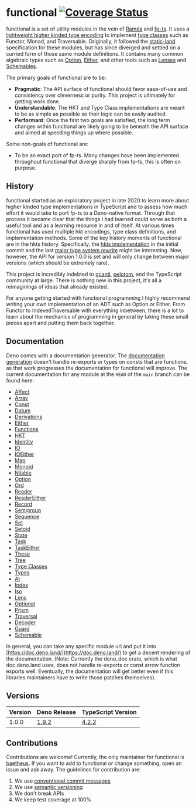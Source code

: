 # functional [![Coverage Status](https://coveralls.io/repos/github/nullpub/fun/badge.svg?branch=main)](https://coveralls.io/github/nullpub/fun?branch=main)

functional is a set of utility modules in the vein of
[Ramda](https://ramdajs.com/) and [fp-ts](https://gcanti.github.io/fp-ts/). It
uses a
[lightweight higher kinded type encoding](https://github.com/nullpub/fun/blob/main/hkt.ts)
to implement
[type classes](https://github.com/nullpub/fun/blob/main/type_classes.ts) such as
Functor, Monad, and Traversable. Originally, it followed the
[static-land](https://github.com/fantasyland/static-land/blob/master/docs/spec.md)
specification for these modules, but has since diverged and settled on a curried
form of those same module definitions. It contains many common algebraic types
such as [Option](https://github.com/nullpub/fun/blob/main/option.ts),
[Either](https://github.com/nullpub/fun/blob/main/either.ts), and other tools
such as [Lenses](https://github.com/nullpub/fun/blob/main/optics/lens.ts) and
[Schemables](https://github.com/nullpub/fun/blob/main/schemable/schemable.ts).

The primary goals of functional are to be:

- **Pragmatic**: The API surface of functional should favor ease-of-use and
  consistency over cleverness or purity. This project is ultimately for getting
  work done.
- **Understandable**: The HKT and Type Class implementations are meant to be as
  simple as possible so their logic can be easily audited.
- **Performant**: Once the first two goals are satisfied, the long term changes
  within functional are likely going to be beneath the API surface and aimed at
  speeding things up where possible.

Some non-goals of functional are:

- To be an exact port of fp-ts. Many changes have been implemented throughout
  functional that diverge sharply from fp-ts, this is often on purpose.

## History

functional started as an exploratory project in late 2020 to learn more about
higher kinded type implementations in TypeScript and to assess how much effort
it would take to port fp-ts to a Deno-native format. Through that process it
became clear that the things I had learned could serve as both a useful tool and
as a learning resource in and of itself. At various times functional has used
multiple hkt encodings, type class definitions, and implementation methods. Some
of the key history moments of functional are in the hkts history. Specifically,
the
[hkts implementation](https://github.com/nullpub/hkts/commit/684e3e56c2d6ae7313fc70c2f35a942c8abad8d8)
in the initial commit and the last
[major type system rewrite](https://github.com/nullpub/hkts/tree/32ddaa0ddde4d437807a66e914c7854867ed847d)
might be interesting. Now, however, the API for version 1.0.0 is set and will
only change between major versions (which should be extremely rare).

This project is incredibly indebted to [gcanti](https://github.com/gcanti),
[pelotom](https://github.com/pelotom), and the TypeScript community at large.
There is nothing new in this project, it's all a reimaginings of ideas that
already existed.

For anyone getting started with functional programming I highly recommend
writing your own implementation of an ADT such as Option or Either. From Functor
to IndexedTraversable with everything inbetween, there is a lot to learn about
the mechanics of programming in general by taking these small pieces apart and
putting them back together.

## Documentation

Deno comes with a documentation generator. The
[documentation generation](https://github.com/denoland/deno_doc) doesn't handle
re-exports or types on consts that are functions, as that work progresses the
documentation for functional will improve. The current documentation for any
module at the `HEAD` of the `main` branch can be found here:

- [Affect](https://doc.deno.land/https/raw.githubusercontent.com%2Fnullpub%2Ffun%2Fmain%2Faffect.ts)
- [Array](https://doc.deno.land/https/raw.githubusercontent.com%2Fnullpub%2Ffun%2Fmain%2Farray.ts)
- [Const](https://doc.deno.land/https/raw.githubusercontent.com%2Fnullpub%2Ffun%2Fmain%2Fconst.ts)
- [Datum](https://doc.deno.land/https/raw.githubusercontent.com%2Fnullpub%2Ffun%2Fmain%2Fdatum.ts)
- [Derivations](https://doc.deno.land/https/raw.githubusercontent.com%2Fnullpub%2Ffun%2Fmain%2Fderivations.ts)
- [Either](https://doc.deno.land/https/raw.githubusercontent.com%2Fnullpub%2Ffun%2Fmain%2Feither.ts)
- [Functions](https://doc.deno.land/https/raw.githubusercontent.com%2Fnullpub%2Ffun%2Fmain%2Ffns.ts)
- [HKT](https://doc.deno.land/https/raw.githubusercontent.com%2Fnullpub%2Ffun%2Fmain%2Fhkt.ts)
- [Identity](https://doc.deno.land/https/raw.githubusercontent.com%2Fnullpub%2Ffun%2Fmain%2Fidentity.ts)
- [IO](https://doc.deno.land/https/raw.githubusercontent.com%2Fnullpub%2Ffun%2Fmain%2Fio.ts)
- [IOEither](https://doc.deno.land/https/raw.githubusercontent.com%2Fnullpub%2Ffun%2Fmain%2Fio_either.ts)
- [Map](https://doc.deno.land/https/raw.githubusercontent.com%2Fnullpub%2Ffun%2Fmain%2Fmap.ts)
- [Monoid](https://doc.deno.land/https/raw.githubusercontent.com%2Fnullpub%2Ffun%2Fmain%2Fmonoid.ts)
- [Nilable](https://doc.deno.land/https/raw.githubusercontent.com%2Fnullpub%2Ffun%2Fmain%2Fnilable.ts)
- [Option](https://doc.deno.land/https/raw.githubusercontent.com%2Fnullpub%2Ffun%2Fmain%2Foption.ts)
- [Ord](https://doc.deno.land/https/raw.githubusercontent.com%2Fnullpub%2Ffun%2Fmain%2Ford.ts)
- [Reader](https://doc.deno.land/https/raw.githubusercontent.com%2Fnullpub%2Ffun%2Fmain%2Freader.ts)
- [ReaderEither](https://doc.deno.land/https/raw.githubusercontent.com%2Fnullpub%2Ffun%2Fmain%2Freader_either.ts)
- [Record](https://doc.deno.land/https/raw.githubusercontent.com%2Fnullpub%2Ffun%2Fmain%2Frecord.ts)
- [Semigroup](https://doc.deno.land/https/raw.githubusercontent.com%2Fnullpub%2Ffun%2Fmain%2Fsemigroup.ts)
- [Sequence](https://doc.deno.land/https/raw.githubusercontent.com%2Fnullpub%2Ffun%2Fmain%2Fsequence.ts)
- [Set](https://doc.deno.land/https/raw.githubusercontent.com%2Fnullpub%2Ffun%2Fmain%2Fset.ts)
- [Setoid](https://doc.deno.land/https/raw.githubusercontent.com%2Fnullpub%2Ffun%2Fmain%2Fsetoid.ts)
- [State](https://doc.deno.land/https/raw.githubusercontent.com%2Fnullpub%2Ffun%2Fmain%2Fstate.ts)
- [Task](https://doc.deno.land/https/raw.githubusercontent.com%2Fnullpub%2Ffun%2Fmain%2Ftask.ts)
- [TaskEither](https://doc.deno.land/https/raw.githubusercontent.com%2Fnullpub%2Ffun%2Fmain%2Ftask_either.ts)
- [These](https://doc.deno.land/https/raw.githubusercontent.com%2Fnullpub%2Ffun%2Fmain%2Fthese.ts)
- [Tree](https://doc.deno.land/https/raw.githubusercontent.com%2Fnullpub%2Ffun%2Fmain%2Ftree.ts)
- [Type Classes](https://doc.deno.land/https/raw.githubusercontent.com%2Fnullpub%2Ffun%2Fmain%2Ftype_classes.ts)
- [Types](https://doc.deno.land/https/raw.githubusercontent.com%2Fnullpub%2Ffun%2Fmain%2Ftypes.ts)
- [At](https://doc.deno.land/https/raw.githubusercontent.com%2Fnullpub%2Ffun%2Fmain%2Foptics/at.ts)
- [Index](https://doc.deno.land/https/raw.githubusercontent.com%2Fnullpub%2Ffun%2Fmain%2Foptics%2Findex.ts)
- [Iso](https://doc.deno.land/https/raw.githubusercontent.com%2Fnullpub%2Ffun%2Fmain%2Foptics%2Fiso.ts)
- [Lens](https://doc.deno.land/https/raw.githubusercontent.com%2Fnullpub%2Ffun%2Fmain%2Foptics%2Flens.ts)
- [Optional](https://doc.deno.land/https/raw.githubusercontent.com%2Fnullpub%2Ffun%2Fmain%2Foptics%2Foptional.ts)
- [Prism](https://doc.deno.land/https/raw.githubusercontent.com%2Fnullpub%2Ffun%2Fmain%2Foptics%2Fprism.ts)
- [Traversal](https://doc.deno.land/https/raw.githubusercontent.com%2Fnullpub%2Ffun%2Fmain%2Foptics%2Ftraversal.ts)
- [Decoder](https://doc.deno.land/https/raw.githubusercontent.com%2Fnullpub%2Ffun%2Fmain%2Fschemable%2Fdecoder.ts)
- [Guard](https://doc.deno.land/https/raw.githubusercontent.com%2Fnullpub%2Ffun%2Fmain%2Fschemable%2Fguard.ts)
- [Schemable](https://doc.deno.land/https/raw.githubusercontent.com%2Fnullpub%2Ffun%2Fmain%2Fschemable%2Fschemable.ts)

In general, you can take any specific module url and put it into
[https://doc.deno.land/](https://doc.deno.land/) to get a decent rendering of
the documentation. (Note: Currently the deno_doc crate, which is what
doc.deno.land uses, does not handle re-exports or const arrow function exports
well. Eventually, the documentation will get better even if this libraries
maintainers have to write those patches themselves).

## Versions

| Version | Deno Release                                                  | TypeScript Version                                                   |
| ------- | ------------------------------------------------------------- | -------------------------------------------------------------------- |
| 1.0.0   | [1.9.2](https://github.com/denoland/deno/releases/tag/v1.9.2) | [4.2.2](https://github.com/microsoft/TypeScript/releases/tag/v4.2.2) |

## Contributions

Contributions are welcome! Currently, the only maintainer for functional is
[baetheus](https://github.com/baetheus). If you want to add to functional or
change something, open an issue and ask away. The guidelines for contribution
are:

1. We use
   [conventional commit messages](https://www.conventionalcommits.org/en/v1.0.0/)
2. We use [semantic versioning](https://semver.org/)
3. We don't break APIs
4. We keep test coverage at 100%
